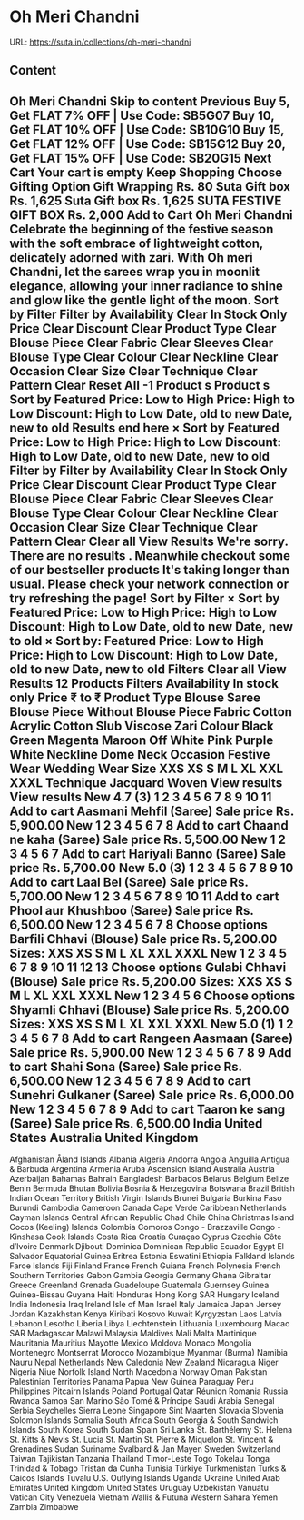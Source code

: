 # Oh Meri Chandni

URL: https://suta.in/collections/oh-meri-chandni

## Content

Oh Meri Chandni
Skip to content
Previous
Buy 5, Get FLAT 7% OFF | Use Code: SB5G07
Buy 10, Get FLAT 10% OFF | Use Code: SB10G10
Buy 15, Get FLAT 12% OFF | Use Code: SB15G12
Buy 20, Get FLAT 15% OFF | Use Code: SB20G15
Next
Cart
Your cart is empty
Keep Shopping
Choose Gifting Option
Gift Wrapping
Rs. 80
Suta Gift box
Rs. 1,625
Suta Gift box
Rs. 1,625
SUTA FESTIVE GIFT BOX
Rs. 2,000
Add to Cart
Oh Meri Chandni
Celebrate the beginning of the festive season with the soft embrace of lightweight cotton, delicately adorned with zari. With Oh meri Chandni, let the sarees wrap you in moonlit elegance, allowing your inner radiance to shine and glow like the gentle light of the moon.
Sort by
Filter
Filter by
Availability
Clear
In Stock Only
Price
Clear
Discount
Clear
Product Type
Clear
Blouse Piece
Clear
Fabric
Clear
Sleeves
Clear
Blouse Type
Clear
Colour
Clear
Neckline
Clear
Occasion
Clear
Size
Clear
Technique
Clear
Pattern
Clear
Reset All
-1
Product
s
Product
s
Sort by
Featured
Price: Low to High
Price: High to Low
Discount: High to Low
Date, old to new
Date, new to old
Results end here
×
Sort by
Featured
Price: Low to High
Price: High to Low
Discount: High to Low
Date, old to new
Date, new to old
Filter by
Filter by
Availability
Clear
In Stock Only
Price
Clear
Discount
Clear
Product Type
Clear
Blouse Piece
Clear
Fabric
Clear
Sleeves
Clear
Blouse Type
Clear
Colour
Clear
Neckline
Clear
Occasion
Clear
Size
Clear
Technique
Clear
Pattern
Clear
Clear all
View Results
We're sorry. There are no results
.
Meanwhile checkout some of our bestseller products
It's taking longer than usual. Please check your network connection or try refreshing the page!
Sort by
Filter
×
Sort by
Featured
Price: Low to High
Price: High to Low
Discount: High to Low
Date, old to new
Date, new to old
×
Sort by:
Featured
Price: Low to High
Price: High to Low
Discount: High to Low
Date, old to new
Date, new to old
Filters
Clear all
View Results
12 Products
Filters
Availability
In stock only
Price
₹
to
₹
Product Type
Blouse
Saree
Blouse Piece
Without Blouse Piece
Fabric
Cotton Acrylic
Cotton Slub
Viscose Zari
Colour
Black
Green
Magenta
Maroon
Off White
Pink
Purple
White
Neckline
Dome Neck
Occasion
Festive Wear
Wedding Wear
Size
XXS
XS
S
M
L
XL
XXL
XXXL
Technique
Jacquard
Woven
View results
View results
New
4.7
(3)
1
2
3
4
5
6
7
8
9
10
11
Add to cart
Aasmani Mehfil (Saree)
Sale price
Rs. 5,900.00
New
1
2
3
4
5
6
7
8
Add to cart
Chaand ne kaha (Saree)
Sale price
Rs. 5,500.00
New
1
2
3
4
5
6
7
Add to cart
Hariyali Banno (Saree)
Sale price
Rs. 5,700.00
New
5.0
(3)
1
2
3
4
5
6
7
8
9
10
Add to cart
Laal Bel (Saree)
Sale price
Rs. 5,700.00
New
1
2
3
4
5
6
7
8
9
10
11
Add to cart
Phool aur Khushboo (Saree)
Sale price
Rs. 6,500.00
New
1
2
3
4
5
6
7
8
Choose options
Barfili Chhavi (Blouse)
Sale price
Rs. 5,200.00
Sizes:
XXS
XS
S
M
L
XL
XXL
XXXL
New
1
2
3
4
5
6
7
8
9
10
11
12
13
Choose options
Gulabi Chhavi (Blouse)
Sale price
Rs. 5,200.00
Sizes:
XXS
XS
S
M
L
XL
XXL
XXXL
New
1
2
3
4
5
6
Choose options
Shyamli Chhavi (Blouse)
Sale price
Rs. 5,200.00
Sizes:
XXS
XS
S
M
L
XL
XXL
XXXL
New
5.0
(1)
1
2
3
4
5
6
7
8
Add to cart
Rangeen Aasmaan (Saree)
Sale price
Rs. 5,900.00
New
1
2
3
4
5
6
7
8
9
Add to cart
Shahi Sona (Saree)
Sale price
Rs. 6,500.00
New
1
2
3
4
5
6
7
8
9
Add to cart
Sunehri Gulkaner (Saree)
Sale price
Rs. 6,000.00
New
1
2
3
4
5
6
7
8
9
Add to cart
Taaron ke sang (Saree)
Sale price
Rs. 6,500.00
India
United States
Australia
United Kingdom
---
Afghanistan
Åland Islands
Albania
Algeria
Andorra
Angola
Anguilla
Antigua & Barbuda
Argentina
Armenia
Aruba
Ascension Island
Australia
Austria
Azerbaijan
Bahamas
Bahrain
Bangladesh
Barbados
Belarus
Belgium
Belize
Benin
Bermuda
Bhutan
Bolivia
Bosnia & Herzegovina
Botswana
Brazil
British Indian Ocean Territory
British Virgin Islands
Brunei
Bulgaria
Burkina Faso
Burundi
Cambodia
Cameroon
Canada
Cape Verde
Caribbean Netherlands
Cayman Islands
Central African Republic
Chad
Chile
China
Christmas Island
Cocos (Keeling) Islands
Colombia
Comoros
Congo - Brazzaville
Congo - Kinshasa
Cook Islands
Costa Rica
Croatia
Curaçao
Cyprus
Czechia
Côte d’Ivoire
Denmark
Djibouti
Dominica
Dominican Republic
Ecuador
Egypt
El Salvador
Equatorial Guinea
Eritrea
Estonia
Eswatini
Ethiopia
Falkland Islands
Faroe Islands
Fiji
Finland
France
French Guiana
French Polynesia
French Southern Territories
Gabon
Gambia
Georgia
Germany
Ghana
Gibraltar
Greece
Greenland
Grenada
Guadeloupe
Guatemala
Guernsey
Guinea
Guinea-Bissau
Guyana
Haiti
Honduras
Hong Kong SAR
Hungary
Iceland
India
Indonesia
Iraq
Ireland
Isle of Man
Israel
Italy
Jamaica
Japan
Jersey
Jordan
Kazakhstan
Kenya
Kiribati
Kosovo
Kuwait
Kyrgyzstan
Laos
Latvia
Lebanon
Lesotho
Liberia
Libya
Liechtenstein
Lithuania
Luxembourg
Macao SAR
Madagascar
Malawi
Malaysia
Maldives
Mali
Malta
Martinique
Mauritania
Mauritius
Mayotte
Mexico
Moldova
Monaco
Mongolia
Montenegro
Montserrat
Morocco
Mozambique
Myanmar (Burma)
Namibia
Nauru
Nepal
Netherlands
New Caledonia
New Zealand
Nicaragua
Niger
Nigeria
Niue
Norfolk Island
North Macedonia
Norway
Oman
Pakistan
Palestinian Territories
Panama
Papua New Guinea
Paraguay
Peru
Philippines
Pitcairn Islands
Poland
Portugal
Qatar
Réunion
Romania
Russia
Rwanda
Samoa
San Marino
São Tomé & Príncipe
Saudi Arabia
Senegal
Serbia
Seychelles
Sierra Leone
Singapore
Sint Maarten
Slovakia
Slovenia
Solomon Islands
Somalia
South Africa
South Georgia & South Sandwich Islands
South Korea
South Sudan
Spain
Sri Lanka
St. Barthélemy
St. Helena
St. Kitts & Nevis
St. Lucia
St. Martin
St. Pierre & Miquelon
St. Vincent & Grenadines
Sudan
Suriname
Svalbard & Jan Mayen
Sweden
Switzerland
Taiwan
Tajikistan
Tanzania
Thailand
Timor-Leste
Togo
Tokelau
Tonga
Trinidad & Tobago
Tristan da Cunha
Tunisia
Türkiye
Turkmenistan
Turks & Caicos Islands
Tuvalu
U.S. Outlying Islands
Uganda
Ukraine
United Arab Emirates
United Kingdom
United States
Uruguay
Uzbekistan
Vanuatu
Vatican City
Venezuela
Vietnam
Wallis & Futuna
Western Sahara
Yemen
Zambia
Zimbabwe